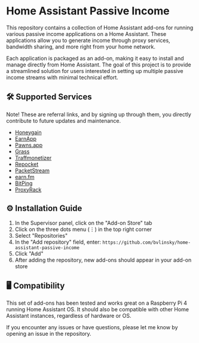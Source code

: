 # Home Assistant Passive Income

This repository contains a collection of Home Assistant add-ons
for running various passive income applications on a Home Assistant.
These applications allow you to generate income through proxy services,
bandwidth sharing, and more right from your home network.

Each application is packaged as an add-on,
making it easy to install and manage directly from Home Assistant.
The goal of this project is to provide a streamlined solution for users interested
in setting up multiple passive income streams with minimal technical effort.

## 🛠 Supported Services

Note! These are referral links, and by signing up through them,
you directly contribute to future updates and maintenance.

- [Honeygain](https://r.honeygain.me/BULINCBB47)
- [EarnApp](https://earnapp.com/i/4LLxaYrb)
- [Pawns.app](https://pawns.app/?r=7359984)
- [Grass](https://app.getgrass.io/register/?referralCode=nQQpxyv6mNel0H8)
- [Traffmonetizer](https://traffmonetizer.com/?aff=1805975)
- [Repocket](https://link.repocket.com/TLMq)
- [PacketStream](https://packetstream.io/?psr=6eJ7)
- [earn.fm](https://earn.fm/ref/JEDRBQEQ)
- [BitPing](https://bitping.com/earn)
- [ProxyRack](https://peer.proxyrack.com/ref/7fx0rj00pt1noye23c7r2gw1sok8utlhhsjdmwys)

## ⚙️ Installation Guide

1. In the Supervisor panel, click on the "Add-on Store" tab
2. Click on the three dots menu (⋮) in the top right corner
3. Select "Repositories"
4. In the "Add repository" field, enter: `https://github.com/bvlinsky/home-assistant-passive-income`
5. Click "Add"
6. After adding the repository, new add-ons should appear in your add-on store

## 🖥️ Compatibility

This set of add-ons has been tested and works great on a Raspberry Pi 4 running Home Assistant OS.
It should also be compatible with other Home Assistant instances, regardless of hardware or OS.

If you encounter any issues or have questions, please let me know by opening an issue in the repository.
